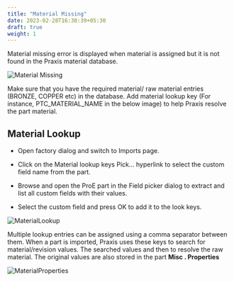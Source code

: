 ```yaml
---
title: "Material Missing"
date: 2023-02-28T16:30:39+05:30
draft: true
weight: 1
---
```


Material missing error is displayed when material is assigned but it is not found in the Praxis material database.

![Material Missing](/images/MatMissing.png)

Make sure that you have the required material/ raw material entries (BRONZE, COPPER etc) in the database. Add material 
lookup key (For instance, PTC_MATERIAL_NAME in the below image) to help Praxis resolve the part material.

Material Lookup
---------------
* Open factory dialog and switch to Imports page.

* Click on the Material lookup keys Pick… hyperlink to select the custom field name from the part.

* Browse and open the ProE part in the Field picker dialog to extract and list all custom fields with their values.

* Select the custom field and press OK to add it to the look keys.

![MaterialLookup](/images/MatLookup.png)

Multiple lookup entries can be assigned using a comma separator between them. When a part is imported, Praxis uses these keys to search for material/revision values. The searched values and then to resolve the raw material. The original values are also stored in the part **Misc . Properties**

![MaterialProperties](/images/MatProperties.png)